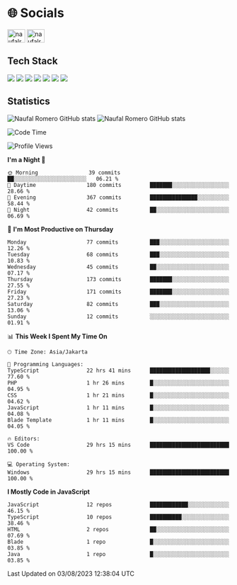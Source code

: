 <h1 align="">🌐 Socials</h1>
<p align="left">
<a href="https://linkedin.com/in/naufal-romero-putra-pratama-9ab816177/" target="blank"><img align="center" src="https://raw.githubusercontent.com/rahuldkjain/github-profile-readme-generator/master/src/images/icons/Social/linked-in-alt.svg" alt="naufalromero" height="30" width="40" /></a>
<a href="https://instagram.com/naufalromero" target="blank"><img align="center" src="https://raw.githubusercontent.com/rahuldkjain/github-profile-readme-generator/master/src/images/icons/Social/instagram.svg" alt="naufalromero" height="30" width="40" /></a>
</p>


<h2 align="">Tech Stack</h2>
<div align="">
  <img src="https://img.shields.io/badge/next.js-000000?style=for-the-badge&logo=nextdotjs&logoColor=white"/>
 <img src="https://img.shields.io/badge/typescript-%23007ACC.svg?style=for-the-badge&logo=typescript&logoColor=white"/>
 <img src="https://img.shields.io/badge/react-%2320232a.svg?style=for-the-badge&logo=react&logoColor=%2361DAFB"/>
 <img src="https://img.shields.io/badge/tailwindcss-%2338B2AC.svg?style=for-the-badge&logo=tailwind-css&logoColor=white"/>
 <img src="https://img.shields.io/badge/Prisma-3982CE?style=for-the-badge&logo=Prisma&logoColor=white"/>
 <img src="https://img.shields.io/badge/javascript-%23323330.svg?style=for-the-badge&logo=javascript&logoColor=%23F7DF1E"/>
 <img src="https://img.shields.io/badge/java-%23ED8B00.svg?style=for-the-badge&logo=openjdk&logoColor=white"/>
</div>


<h2 align="">Statistics</h2>
<div align="">
<img src="https://github-readme-stats-xi-nine-74.vercel.app/api?username=romves&show_icons=true&theme=tokyonight&include_all_commits=true&count_private=true" alt="Naufal Romero GitHub stats"/>
<img src="https://github-readme-stats-xi-nine-74.vercel.app/api/top-langs/?username=romves&theme=tokyonight&hide_border=false&include_all_commits=true&count_private=true&layout=compact" alt="Naufal Romero GitHub stats"/>
</div>

<!--START_SECTION:waka-->
![Code Time](http://img.shields.io/badge/Code%20Time-239%20hrs%2042%20mins-blue)

![Profile Views](http://img.shields.io/badge/Profile%20Views-21-blue)

**I'm a Night 🦉** 

```text
🌞 Morning                39 commits          ██░░░░░░░░░░░░░░░░░░░░░░░   06.21 % 
🌆 Daytime                180 commits         ███████░░░░░░░░░░░░░░░░░░   28.66 % 
🌃 Evening                367 commits         ███████████████░░░░░░░░░░   58.44 % 
🌙 Night                  42 commits          ██░░░░░░░░░░░░░░░░░░░░░░░   06.69 % 
```
📅 **I'm Most Productive on Thursday** 

```text
Monday                   77 commits          ███░░░░░░░░░░░░░░░░░░░░░░   12.26 % 
Tuesday                  68 commits          ███░░░░░░░░░░░░░░░░░░░░░░   10.83 % 
Wednesday                45 commits          ██░░░░░░░░░░░░░░░░░░░░░░░   07.17 % 
Thursday                 173 commits         ███████░░░░░░░░░░░░░░░░░░   27.55 % 
Friday                   171 commits         ███████░░░░░░░░░░░░░░░░░░   27.23 % 
Saturday                 82 commits          ███░░░░░░░░░░░░░░░░░░░░░░   13.06 % 
Sunday                   12 commits          ░░░░░░░░░░░░░░░░░░░░░░░░░   01.91 % 
```


📊 **This Week I Spent My Time On** 

```text
🕑︎ Time Zone: Asia/Jakarta

💬 Programming Languages: 
TypeScript               22 hrs 41 mins      ███████████████████░░░░░░   77.60 % 
PHP                      1 hr 26 mins        █░░░░░░░░░░░░░░░░░░░░░░░░   04.95 % 
CSS                      1 hr 21 mins        █░░░░░░░░░░░░░░░░░░░░░░░░   04.62 % 
JavaScript               1 hr 11 mins        █░░░░░░░░░░░░░░░░░░░░░░░░   04.08 % 
Blade Template           1 hr 11 mins        █░░░░░░░░░░░░░░░░░░░░░░░░   04.05 % 

🔥 Editors: 
VS Code                  29 hrs 15 mins      █████████████████████████   100.00 % 

💻 Operating System: 
Windows                  29 hrs 15 mins      █████████████████████████   100.00 % 
```

**I Mostly Code in JavaScript** 

```text
JavaScript               12 repos            ████████████░░░░░░░░░░░░░   46.15 % 
TypeScript               10 repos            ██████████░░░░░░░░░░░░░░░   38.46 % 
HTML                     2 repos             ██░░░░░░░░░░░░░░░░░░░░░░░   07.69 % 
Blade                    1 repo              █░░░░░░░░░░░░░░░░░░░░░░░░   03.85 % 
Java                     1 repo              █░░░░░░░░░░░░░░░░░░░░░░░░   03.85 % 
```




 Last Updated on 03/08/2023 12:38:04 UTC
<!--END_SECTION:waka-->

